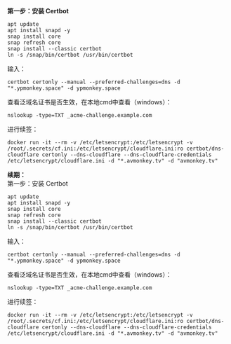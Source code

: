 **第一步：安装 Certbot**

    apt update
    apt install snapd -y
    snap install core
    snap refresh core
    snap install --classic certbot
    ln -s /snap/bin/certbot /usr/bin/certbot

输入：

    certbot certonly --manual --preferred-challenges=dns -d "*.ypmonkey.space" -d ypmonkey.space

查看泛域名证书是否生效，在本地cmd中查看（windows）：

    nslookup -type=TXT _acme-challenge.example.com

进行续签：

    docker run -it --rm -v /etc/letsencrypt:/etc/letsencrypt -v /root/.secrets/cf.ini:/etc/letsencrypt/cloudflare.ini:ro certbot/dns-cloudflare certonly --dns-cloudflare --dns-cloudflare-credentials /etc/letsencrypt/cloudflare.ini -d "*.avmonkey.tv" -d "avmonkey.tv"


<p><strong>续期：</strong><br>
第一步：安装 Certbot</p>
<pre><code>apt update
apt install snapd -y
snap install core
snap refresh core
snap install --classic certbot
ln -s /snap/bin/certbot /usr/bin/certbot
</code></pre>
<p>输入：</p>
<pre><code>certbot certonly --manual --preferred-challenges=dns -d "*.ypmonkey.space" -d ypmonkey.space
</code></pre>
<p>查看泛域名证书是否生效，在本地cmd中查看（windows）：</p>
<pre><code>nslookup -type=TXT _acme-challenge.example.com
</code></pre>
<p>进行续签：</p>
<pre><code>docker run -it --rm -v /etc/letsencrypt:/etc/letsencrypt -v /root/.secrets/cf.ini:/etc/letsencrypt/cloudflare.ini:ro certbot/dns-cloudflare certonly --dns-cloudflare --dns-cloudflare-credentials /etc/letsencrypt/cloudflare.ini -d "*.avmonkey.tv" -d "avmonkey.tv"
</code></pre>

<!--stackedit_data:
eyJoaXN0b3J5IjpbLTEwMTE1NjcwNzddfQ==
-->
